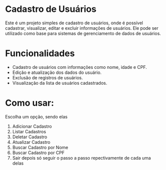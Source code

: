# Cadastro de Usuários

Este é um projeto simples de cadastro de usuários, onde é possível cadastrar, visualizar, editar e excluir informações de usuários. Ele pode ser utilizado como base para sistemas de gerenciamento de dados de usuários.

# Funcionalidades

- Cadastro de usuários com informações como nome, idade e CPF.
- Edição e atualização dos dados do usuário.
- Exclusão de registros de usuários.
- Visualização da lista de usuários cadastrados.

# Como usar: 

Escolha um opção, sendo elas 
1. Adicionar Cadastro
2. Listar Cadastros
3. Deletar Cadastro
4. Atualizar Cadastro
5. Buscar Cadastro por Nome
6. Buscar Cadastro por CPF
7. Sair
depois só seguir o passo a passo repectivamente de cada uma delas
